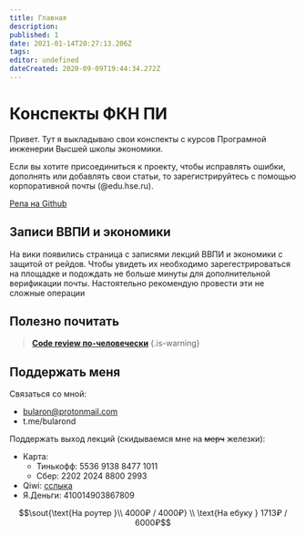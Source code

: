 ```yaml
---
title: Главная
description: 
published: 1
date: 2021-01-14T20:27:13.206Z
tags: 
editor: undefined
dateCreated: 2020-09-09T19:44:34.272Z
---
```


# Конспекты ФКН ПИ
Привет. Тут я выкладываю свои конспекты с курсов Програмной инженерии Высшей школы экономики.

Если вы хотите присоединиться к проекту, чтобы исправлять ошибки, дополнять или добавлять свои статьи, то зарегистрируйтесь с помощью корпоративной почты (@edu.hse.ru).

[Репа на Github](https://github.com/bularond/HSE_SE_WIKI)

## Записи ВВПИ и экономики
На вики появились страница с записями лекций ВВПИ и экономики с защитой от рейдов. Чтобы увидеть их необходимо зарегестрироваться на площадке и подождать не больше минуты для дополнительной верификации почты. Настоятельно рекомендую провести эти не сложные операции

## Полезно почитать

> **[Code review по-человечески](https://habr.com/ru/post/340550/)**
{.is-warning}


## Поддержать меня

Связаться со мной:
- bularon@protonmail.com
- t.me/bularond

Поддержать выход лекций (скидываемся мне на ~~мерч~~ железки):
- Карта: 
	- Тинькофф: 5536 9138 8477 1011
  - Сбер: 2202 2024 8800 2993
- Qiwi: [сслыка](https://qiwi.com/payment/form/99?extra[%27account%27]=79855218196)
- Я.Деньги: 410014903867809

$$\sout{\text{На роутер }\\ 4000₽ / 4000₽} \\
\text{На ебуку } 1713₽ / 6000₽$$
  